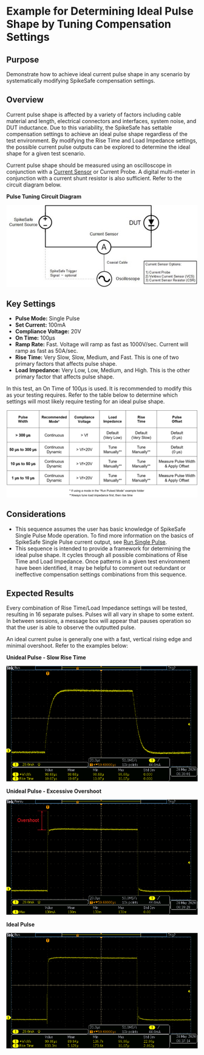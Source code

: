 # Example for Determining Ideal Pulse Shape by Tuning Compensation Settings

## Purpose
Demonstrate how to achieve ideal current pulse shape in any scenario by systematically modifying SpikeSafe compensation settings. 

## Overview 
Current pulse shape is affected by a variety of factors including cable material and length, electrical connectors and interfaces, system noise, and DUT inductance. Due to this variability, the SpikeSafe has settable compensation settings to achieve an ideal pulse shape regardless of the test environment. By modifying the Rise Time and Load Impedance settings, the possible current pulse outputs can be explored to determine the ideal shape for a given test scenario.

Current pulse shape should be measured using an oscilloscope in conjunction with a [Current Sensor](https://www.vektrex.com/products/current-sensors/) or Current Probe. A digital multi-meter in conjunction with a current shunt resistor is also sufficient. Refer to the circuit diagram below.

**Pulse Tuning Circuit Diagram**

![](current_pulse_tuning_circuit.jpg)

## Key Settings
- **Pulse Mode:** Single Pulse
- **Set Current:** 100mA
- **Compliance Voltage:** 20V
- **On Time:** 100µs
- **Ramp Rate:** Fast. Voltage will ramp as fast as 1000V/sec. Current will ramp as fast as 50A/sec.
- **Rise Time:** Very Slow, Slow, Medium, and Fast. This is one of two primary factors that affects pulse shape.
- **Load Impedance:** Very Low, Low, Medium, and High. This is the other primary factor that affects pulse shape.

In this test, an On Time of 100µs is used. It is recommended to modify this as your testing requires. Refer to the table below to determine which settings will most likely require testing for an ideal pulse shape.

![](pulse_tuning_settings_table.png)

## Considerations
- This sequence assumes the user has basic knowledge of SpikeSafe Single Pulse Mode operation. To find more information on the basics of SpikeSafe Single Pulse current output, see [Run Single Pulse](../../run_spikesafe_operating_modes/run_single_pulse).
- This sequence is intended to provide a framework for determining the ideal pulse shape. It cycles through all possible combinations of Rise Time and Load Impedance. Once patterns in a given test environment have been identified, it may be helpful to comment out redundant or ineffective compensation settings combinations from this sequence.


## Expected Results
Every combination of Rise Time/Load Impedance settings will be tested, resulting in 16 separate pulses. Pulses will all vary in shape to some extent. In between sessions, a message box will appear that pauses operation so that the user is able to observe the outputted pulse.

An ideal current pulse is generally one with a fast, vertical rising edge and minimal overshoot. Refer to the examples below:

**Unideal Pulse - Slow Rise Time**

![](slow_rise_time.png)

**Unideal Pulse - Excessive Overshoot**

![](large_overshoot.png)

**Ideal Pulse**

![](ideal_pulse.png)